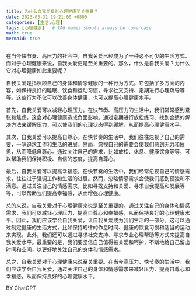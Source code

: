 ```yaml
---
title: 为什么自我关爱对心理健康至关重要？
date: 2023-03-31 19:21:00 +0800
categories: [生活,心理]
tags: [心理健康]   # TAG names should always be lowercase
math: true
mermaid: true
---
```


在当今快节奏、高压力的社会中，自我关爱已经成为了一种必不可少的生活方式。而对于心理健康来说，自我关爱更是至关重要的。那么，什么是自我关爱？为什么它对心理健康如此重要呢？

自我关爱是指照顾自己的身体和情感健康的一种行为方式。它包括了多方面的内容，如保持良好的睡眠、饮食和运动习惯，寻求社交支持、定期进行心理疏导等等。这些行为不仅可以改善身体健康，也可以提高心理健康水平。

首先，自我关爱可以减轻心理压力。在快节奏、高压力的生活中，我们常常感到紧张和焦虑，这会对心理健康造成负面影响。通过定期进行放松练习、找到合适的解决方法来缓解压力，可以使我们的心理状态得到缓解，从而提高心理健康水平。

其次，自我关爱可以提高自尊心。在快节奏的生活中，我们往往忽视了自己的需要，一味追求工作和生活的进展。然而，忽视自己的需要会使我们感到无力和疲惫，从而降低自尊心。通过关注自己的需求，比如放松、休息、健康饮食等等，可以帮助我们保持积极、自信的态度，提高自尊心。

最后，自我关爱可以提高幸福感。在快节奏的生活中，我们经常忽视自己的情感需求，往往过于强调工作和生活的进展。然而，忽略情感需求会使我们感到孤独和不满意。通过关注自己的情感需求，比如寻找支持和关爱、寻求自我提高和发展等等，可以帮助我们提高幸福感，从而增强心理健康。

总的来说，自我关爱对于心理健康来说是至关重要的。通过关注自己的身体和情感需求，我们可以减轻心理压力、提高自尊心和幸福感，从而保持良好的心理健康水平。因此，我们应该学会自我关爱，让自我关爱成为我们生活的一部分。这可以通过制定健康的生活方式，比如保持规律的作息时间、健康的饮食习惯和适当的运动来实现。此外，我们还可以通过寻求社交支持、寻求专业心理帮助等方式来提高自我关爱水平。最重要的是，我们要坚信自己值得被关爱和呵护，不断地给自己留出时间和空间，以更好地关注自己的身体和情感需求。

总之，自我关爱对于心理健康来说至关重要。在当今高压力、快节奏的生活中，我们应该学会自我关爱，通过关注自己的身体和情感需求来减轻压力、提高自尊心和幸福感，从而保持良好的心理健康水平。

BY ChatGPT